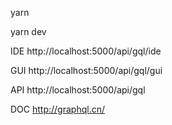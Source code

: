 yarn

yarn dev

IDE
http://localhost:5000/api/gql/ide

GUI
http://localhost:5000/api/gql/gui

API
http://localhost:5000/api/gql

DOC
http://graphql.cn/
